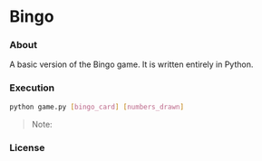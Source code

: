 # Bingo
### About
A basic version of the Bingo game. It is written entirely in Python.

### Execution
```Bash
python game.py [bingo_card] [numbers_drawn]
```
> Note: 

### License
